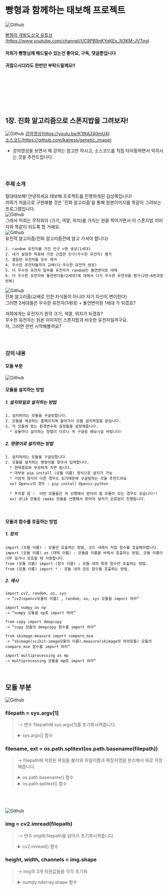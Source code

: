 # 빵형과 함께하는 태보해 프로젝트  
![Github](04.png)  
  
[빵형의 개발도상국 유튜브(https://www.youtube.com/channel/UC9PB9nKYqKEx_N3KM-JVTpg)](https://www.youtube.com/channel/UC9PB9nKYqKEx_N3KM-JVTpg "title")  
  
 #### 저희가 빵형님께 해드릴수 있는건 좋아요, 구독, 댓글뿐입니다  
 #### 귀찮으시더라도 한번만 부탁드릴께요!!  
　  
　  
 　 
-----------------

## 1장. 진화 알고리즘으로 스폰지밥을 그려보자!
  
  ![Github](05.png) 
  [강의영상(https://youtu.be/K19IA240mU4)](https://youtu.be/K19IA240mU4 "title")  
  [소스코드(https://github.com/kairess/genetic_image)](https://github.com/kairess/genetic_image "title")  
  
  * 강의영상을 보면서 제 강의는 참고만 하시고, 소스코드를 직접 타이핑하면서 익히시는 것을 추천드립니다.  
　  
　  
  
### 주제 소개  
절대태보해! 안녕하세요 태보해 프로젝트를 진행하게된 김성록입니다!  
저희가 처음으로 구현해볼 것은 '진화 알고리즘'을 통해 원본이미지를 똑같이 그려보는 프로그램입니다.  
![Github](spongebob.jpg)  
그래서 저희는 무작위의 (크기, 색깔, 위치)를 가지는 원을 찍어가면서 이 스폰지밥 이미지와 똑같이 되도록 할 거예요.  
![Github](07.png)  
유전적 알고리즘(진화 알고리즘전에 알고 가셔야 합니다)  
  
    1. random 유전자를 가진 인구 n명 생성(1세대)  
    2. 내가 설정한 목표에 가장 근접한 인구(우수한 유전자) 평가  
    3. 열등한 유전자를 모두 제거  
    4. 우수한 유전자들끼리 교배(더 우수한 유전자 생성)  
    5. 더 우수한 유전자 일부를 유전자가 random인 돌연변이로 대체
    6. 더 우수한 유전자와 돌연변이들(2세대)에 대해서 다시 우수한 유전자를 평가(2번~6번과정 반복)  
  
  
![Github](08.png)  
진화 알고리즘(교배로 인한 자식들이 아니라 자기 자신이 변이한다)  
그러면 2세대들은 우수한 유전자(1세대) + 돌연변이된 1세대 가 되겠죠?  
  
저희에게는 유전자가 원의 크기, 색깔, 위치가 되겠죠?  
우수한 유전자는 원본 이미지인 스폰지밥과 비슷한 유전자일꺼구요.  
자, 그러면 한번 시작해볼까요?  
　  
　   
    
### 강의 내용  
  
#### 모듈 부분　  
![Github](01.png)   
  
  
#### 모듈을 설치하는 방법
  ##### 1. 설치파일로 설치하는 방법  
    1. 설치하려는 모듈을 구글링합니다.  
    2. 모듈을 제공하는 홈페이지에 들어가서 모듈 설치파일을 받습니다.  
    3. 각 모듈에 맞는 환경변수와 설정들을 설정해줍니다.    
      * 모듈마다 설치하는 방법이 다르니 꼭 구글링 해보시길 바랍니다!

  ##### 2. 명령어로 설치하는 방법  
    1. 설치하려는 모듈을 구글링합니다.  
    2. 모듈을 설치하는 명령어를 찾아서 입력합니다.  
      * 현재경로와 무관하게 치면 됩니다.  
      * 대부분 pip install (모듈 이름) 형식으로 설치가 가능  
      * 가끔씩 형식이 다른 경우도 있기때문에 구글링하는 것을 추천드려요  
      ex) Opencv의 경우 : pip install Opencv-python  
        
      * 주의할 점 :  어떤 모듈들은 꼭 선행해서 받아야 할 모듈이 있는 경우도 있습니다!!   
      ex) dlib 모듈은 cmake 모듈을 선행해서 받아야 설치가 오류없이 진행됩니다.
　     
          
      
#### 모듈과 함수를 호출하는 방법
  
  ##### 1. 정의
    import (모듈 이름) : 모듈만 호출하는 방법, 코드 내에서 직접 함수를 호출해야합니다.  
    import (모듈 이름) as (대체 이름) : 모듈을 이름을 바꿔서 호출하는 방법, 모듈 이름이 너무 길거나 모호할 때 사용합니다.  
    from (모듈 이름) import (함수 이름) : 모듈 내의 특정 함수만 호출하는 방법.  
    from (모듈 이름) import * : 모듈 내의 모든 함수를 호출하는 방법.  
    
  ##### 2. 예시
       
    import cv2, random, os, sys  
    -> “cv2(opencv모듈의 이름) , random, os, sys 모듈을 import 하라”  
  
    import numpy as np  
    -> “numpy 모듈을 np로 import 하라”   
  
    from copy import deepcopy  
    -> “copy 모듈의 deepcopy 함수를 import 하라”
  
    from skimage.measure import compare_mse  
    -> “skimage(scikit-image모듈의 이름).measure(skimage의 하위모듈) 모듈의 compare_mse 함수를 import 하라”  
  
    import multiprocessing as mp  
    -> multiprocessing 모듈을 mp로 import 하라”
 
  
  
## 모듈 부분　 
  
  
![Github](02.png)    
### filepath = sys.argv[1]  
> -> 변수 filepath에 sys.argv[1]를 초기화시켜줍니다.  
> <details>
>   <summary>sys.argv[] 함수</summary>
>   <div markdown="1">  
> 
>   ### sys 모듈 - argv[] 함수
> 
>   #### 함수 의미
>     개발자가 입력하는 명령어를 string으로 받는 함수  
> 
>   #### 입력 형식
>     sys.argv[int]  
> 
>   #### 반환 형식
>     string
> 
>   #### 사용 방법   
>     1. import sys ( sys 모듈을 import 해줍니다.)   
>     2. sys.argv[n] ( int형의 순서 n을 넣어줍니다.)   
> 
>   #### 사용 예시  
>   > ##### [cmd창]    
>   >     python d:\argvTest.py arg1 arg2  
>   > ##### [결과창]
>   >     argv[0] value = argvTest (파일이름;디폴트값)  
>   >     argv[1] value = arg1  
>   >     argv[2] value = arg2  
> 
>    -----------
> 
>   </div>
> </details>  
  
### filename, ext = os.path.splitext(os.path.basename(filepath))  
> -> filepath에 저장된 파일을 불러와 파일이름과 확장자명을 분리해서 따로 저장해줍니다.  
> <details>
>   <summary>os.path.basename() 함수</summary>
>   <div markdown="1">  
> 
>   ### os 모듈 - os.path.basename() 함수
> 
>   #### 함수 의미
>     파일을 보여주는 함수 / 형식에 맞지않으면 아무것도 나오지 않습니다.  
> 
>   #### 입력 형식
>     os.path.basename(string)
> 
>   #### 반환 형식
>     string
> 
>   #### 사용 방법   
>     1. import os ( os 모듈을 import 해줍니다.)   
>     2. os.path.basename(name) ( string형의 파일경로 name을 넣어줍니다.)   
> 
>   #### 사용 예시  
>   > ##### [코드창]    
>   >     name = c:\temp\python\data.txt  
>   > ##### [결과창]
>   >     os.path.basename(name) = “data.txt”  
> 
>    -----------
> 
>   </div>
> </details>  
> <details>
>  <summary>os.path.splitext() 함수</summary>
>   <div markdown="1">  
> 
>   ### os 모듈 - os.path.splitext() 함수
> 
>   #### 함수 의미
>     확장자만 따로 떨어뜨리는 함수  
> 
>   #### 입력 형식
>     os.path.splitext(string)
> 
>   #### 반환 형식
>     string, string
> 
>   #### 사용 방법   
>     1. import os ( os 모듈을 import 해줍니다.)   
>     2. os.path.splitext(name) ( string형의 파일이름 name을 넣어줍니다.)   
> 
>   #### 사용 예시  
>   > ##### [코드창]    
>   >     name = data.txt 
>   > ##### [결과창]
>   >     os.path.splitext(name) = “data”, “.txt”  
> 
>    -----------
> 
>   </div>
> </details>  
　  
 　  
    
![Github](03.png)  
### img = cv2.imread(filepath)  
> -> 변수 img에 filepath를 읽어서 초기화시켜줍니다.  
> <details>
>  <summary>cv2.imread() 함수</summary>
>   <div markdown="1">  
>
>   ### Opencv 모듈 - cv2.imread() 함수
>
>   #### 함수 의미
>     이미지 파일을 flag값에 따라서 읽어들이는 함수  
>
>   #### 입력 형식
>     cv2.imread(String, int)  
>
>   #### 반환 형식
>     numpy.ndarray  
>     // numpy 모듈의 행렬함수 형식  
>     // (행(Y축)값, 열(X축)값, 만나는지점 값이 가진 원소의 개수) 3차원 행렬형식의 모임으로 반환됨  
>     // 만나는지점 값이 가진 원소의 개수 : BGR값(Blue, Green, Red)    
>
>   #### 사용 방법   
>     1. import cv2 ( Opencv 모듈을 import 해줍니다.)   
>     2. cv2.imread(name, flag) ( 이미지파일의 경로를 flag 값에 따라 읽어들입니다.)
>    > ##### flag  
>    >     0( cv2.IMREAD_color ) : 이미지파일을 컬러로읽어들입니다. 투명한부분은 무시됩니다. <default>  
>    >     1( cv2.IMREAD_grayscale) : 이미지파일을 흑백으로 읽어들입니다.  
>    >     2( cv2.IMREAD_unchanged) : 이미지파일을 알파채널까지 포함하여 읽어들입니다.  
>   
>   #### 사용 예시  
>   > ##### [코드창]    
>   >     import cv2  
>   >     filename = ‘lena.jpg’  
>   >     original = cv2.imread(filename, cv2.IMREAD_COLOR)  
>   > ##### [결과창]
>   >     original = ( [0,1,…,206], [0,1,…,205], [Blue, Green, Red] )  
>   >     (뒤에 배울 cv2.imshow()함수를 사용해 윈도우창에서 볼 수 있음)  
> 
>    -----------
> 
>   </div>
> </details>  
  
### height, width, channels = img.shape  
> -> img의 3개 차원값들을 각각 초기화  
> <details>
>  <summary>numpy.ndarray.shape 함수</summary>
>   <div markdown="1">  
>
>   ### numpy 모듈 - numpy.ndarray.shape 함수
> 
>   #### 함수 의미
>     n차원행렬의 튜플을 구하는 함수
> 
>   #### 입력 형식
>     numpy.ndarray.shape ( 튜플의 행렬형태 )
> 
>   #### 반환 형식
>     numpy.ndarray.shape ( 튜플의 행렬형태 )
>     // 각 차원의 개수  
> 
>   #### 사용 방법   
>    1. import numpy ( numpy 모듈을 import 해줍니다.)   
>     2. array.shape ( 행렬형의 튜플 array를 객체에 넣어줍니다.)
>  
>  #### 사용 예시  
>  > ##### [코드창]    
>  >     import cv2  
>  >     filename = ‘lena.jpg’ // 가로 206px, 세로 207px인  컬러 이미지  
>  >     original = cv2.imread(filename, cv2.IMREAD_COLOR)  
>  > ##### [결과창]
>  >     original.shape = (207, 206, 3)  
>  >     // ( [0,1,…,206], [0,1,…,205], [Blue, Green, Red] ).shape = (207, 206, 3)  
>
>   -----------
>
>  </div>
></details>  
